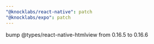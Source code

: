 ```yaml
---
"@knocklabs/react-native": patch
"@knocklabs/expo": patch
---
```


bump @types/react-native-htmlview from 0.16.5 to 0.16.6

